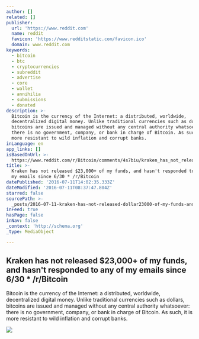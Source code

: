 ```yaml
---
author: []
related: []
publisher:
  url: 'https://www.reddit.com'
  name: reddit
  favicon: 'https://www.redditstatic.com/favicon.ico'
  domain: www.reddit.com
keywords:
  - bitcoin
  - btc
  - cryptocurrencies
  - subreddit
  - advertise
  - core
  - wallet
  - annihilia
  - submissions
  - donated
description: >-
  Bitcoin is the currency of the Internet: a distributed, worldwide,
  decentralized digital money. Unlike traditional currencies such as dollars,
  bitcoins are issued and managed without any central authority whatsoever:
  there is no government, company, or bank in charge of Bitcoin. As such, it is
  more resistant to wild inflation and corrupt banks.
inLanguage: en
app_links: []
isBasedOnUrl: >-
  https://www.reddit.com/r/Bitcoin/comments/4s7biu/kraken_has_not_released_23000_of_my_funds_and/
title: >-
  Kraken has not released $23,000+ of my funds, and hasn't responded to any of
  my emails since 6/30 * /r/Bitcoin
datePublished: '2016-07-11T14:02:35.333Z'
dateModified: '2016-07-11T08:37:47.804Z'
starred: false
sourcePath: >-
  _posts/2016-07-11-kraken-has-not-released-dollar23000-of-my-funds-and-hasnt-res.md
inFeed: true
hasPage: false
inNav: false
_context: 'http://schema.org'
_type: MediaObject

---
```

<article style=""><h1>Kraken has not released $23,000+ of my funds, and hasn't responded to any of my emails since 6/30 * /r/Bitcoin</h1><p>Bitcoin is the currency of the Internet: a distributed, worldwide, decentralized digital money. Unlike traditional currencies such as dollars, bitcoins are issued and managed without any central authority whatsoever: there is no government, company, or bank in charge of Bitcoin. As such, it is more resistant to wild inflation and corrupt banks.</p><img src="https://www.redditstatic.com/icon.png" /></article>